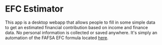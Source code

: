 # EFC Estimator

This app is a desktop webapp that allows people to fill in some simple data to get an estimated financial contribution based on income and finance data. No personal information is collected or saved anywhere. It's simply an automation of the FAFSA EFC formula located [here](https://studentaid.ed.gov/sa/sites/default/files/2017-18-efc-formula.pdf).

